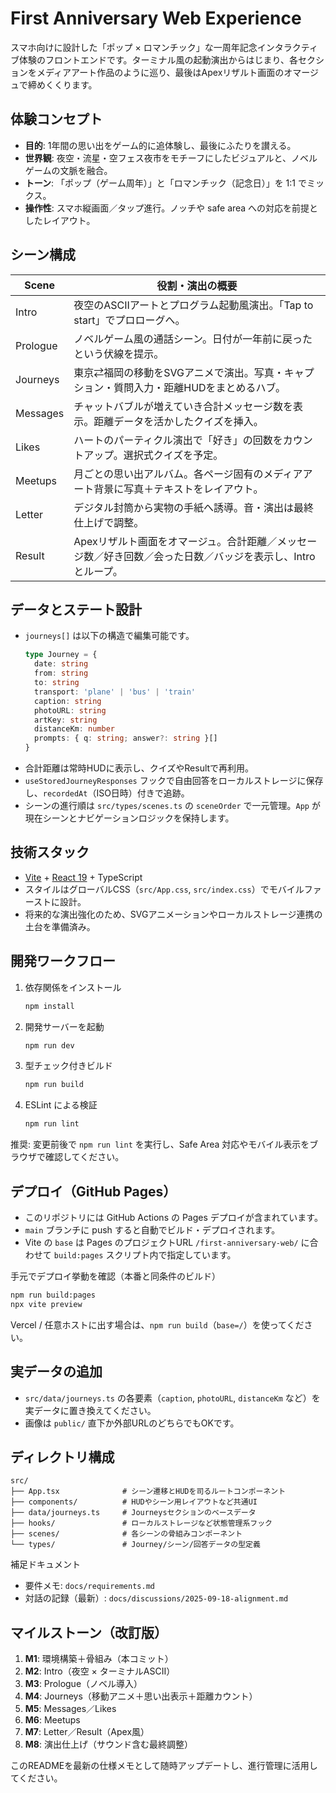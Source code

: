 # First Anniversary Web Experience

スマホ向けに設計した「ポップ × ロマンチック」な一周年記念インタラクティブ体験のフロントエンドです。ターミナル風の起動演出からはじまり、各セクションをメディアアート作品のように巡り、最後はApexリザルト画面のオマージュで締めくくります。

## 体験コンセプト
- **目的**: 1年間の思い出をゲーム的に追体験し、最後にふたりを讃える。
- **世界観**: 夜空・流星・空フェス夜市をモチーフにしたビジュアルと、ノベルゲームの文脈を融合。
- **トーン**: 「ポップ（ゲーム周年）」と「ロマンチック（記念日）」を 1:1 でミックス。
- **操作性**: スマホ縦画面／タップ進行。ノッチや safe area への対応を前提としたレイアウト。

## シーン構成
| Scene | 役割・演出の概要 |
| --- | --- |
| Intro | 夜空のASCIIアートとプログラム起動風演出。「Tap to start」でプロローグへ。 |
| Prologue | ノベルゲーム風の通話シーン。日付が一年前に戻ったという伏線を提示。 |
| Journeys | 東京⇄福岡の移動をSVGアニメで演出。写真・キャプション・質問入力・距離HUDをまとめるハブ。 |
| Messages | チャットバブルが増えていき合計メッセージ数を表示。距離データを活かしたクイズを挿入。 |
| Likes | ハートのパーティクル演出で「好き」の回数をカウントアップ。選択式クイズを予定。 |
| Meetups | 月ごとの思い出アルバム。各ページ固有のメディアアート背景に写真＋テキストをレイアウト。 |
| Letter | デジタル封筒から実物の手紙へ誘導。音・演出は最終仕上げで調整。 |
| Result | Apexリザルト画面をオマージュ。合計距離／メッセージ数／好き回数／会った日数／バッジを表示し、Introとループ。 |

## データとステート設計
- `journeys[]` は以下の構造で編集可能です。
  ```ts
  type Journey = {
    date: string
    from: string
    to: string
    transport: 'plane' | 'bus' | 'train'
    caption: string
    photoURL: string
    artKey: string
    distanceKm: number
    prompts: { q: string; answer?: string }[]
  }
  ```
- 合計距離は常時HUDに表示し、クイズやResultで再利用。
- `useStoredJourneyResponses` フックで自由回答をローカルストレージに保存し、`recordedAt`（ISO日時）付きで追跡。
- シーンの進行順は `src/types/scenes.ts` の `sceneOrder` で一元管理。`App` が現在シーンとナビゲーションロジックを保持します。

## 技術スタック
- [Vite](https://vitejs.dev/) + [React 19](https://react.dev/) + TypeScript
- スタイルはグローバルCSS（`src/App.css`, `src/index.css`）でモバイルファーストに設計。
- 将来的な演出強化のため、SVGアニメーションやローカルストレージ連携の土台を準備済み。

## 開発ワークフロー
1. 依存関係をインストール
   ```bash
   npm install
   ```
2. 開発サーバーを起動
   ```bash
   npm run dev
   ```
3. 型チェック付きビルド
   ```bash
   npm run build
   ```
4. ESLint による検証
   ```bash
   npm run lint
   ```

推奨: 変更前後で `npm run lint` を実行し、Safe Area 対応やモバイル表示をブラウザで確認してください。

## デプロイ（GitHub Pages）
- このリポジトリには GitHub Actions の Pages デプロイが含まれています。
- `main` ブランチに push すると自動でビルド・デプロイされます。
- Vite の `base` は Pages のプロジェクトURL `/first-anniversary-web/` に合わせて `build:pages` スクリプト内で指定しています。

手元でデプロイ挙動を確認（本番と同条件のビルド）
```bash
npm run build:pages
npx vite preview
```

Vercel / 任意ホストに出す場合は、`npm run build`（`base=/`）を使ってください。

## 実データの追加
- `src/data/journeys.ts` の各要素（`caption`, `photoURL`, `distanceKm` など）を実データに置き換えてください。
- 画像は `public/` 直下か外部URLのどちらでもOKです。

## ディレクトリ構成
```
src/
├── App.tsx              # シーン遷移とHUDを司るルートコンポーネント
├── components/          # HUDやシーン用レイアウトなど共通UI
├── data/journeys.ts     # Journeysセクションのベースデータ
├── hooks/               # ローカルストレージなど状態管理系フック
├── scenes/              # 各シーンの骨組みコンポーネント
└── types/               # Journey/シーン/回答データの型定義
```

補足ドキュメント
- 要件メモ: `docs/requirements.md`
- 対話の記録（最新）: `docs/discussions/2025-09-18-alignment.md`

## マイルストーン（改訂版）
1. **M1**: 環境構築＋骨組み（本コミット）
2. **M2**: Intro（夜空 × ターミナルASCII）
3. **M3**: Prologue（ノベル導入）
4. **M4**: Journeys（移動アニメ＋思い出表示＋距離カウント）
5. **M5**: Messages／Likes
6. **M6**: Meetups
7. **M7**: Letter／Result（Apex風）
8. **M8**: 演出仕上げ（サウンド含む最終調整）

このREADMEを最新の仕様メモとして随時アップデートし、進行管理に活用してください。
